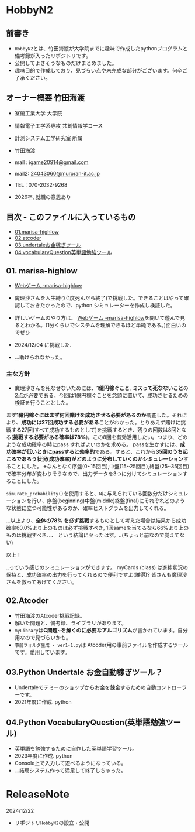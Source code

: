 # HobbyN2 

## 前書き
- `HobbyN2`とは、竹田海渡が大学院までに趣味で作成したpythonプログラムと備考録が入ったリポジトリです。
- 公開してよさそうなものだけまとめました。
- 趣味目的で作成しており、見づらい点や未完成な部分がございます。何卒ご了承ください。

## オーナー概要 竹田海渡
- 室蘭工業大学 大学院  
- 情報電子工学系専攻 共創情報学コース
- 計測システム工学研究室 所属
- 竹田海渡
- mail : igame20914@gmail.com
- mail2: 24043060@muroran-it.ac.jp
- TEL : 070-2032-9268 

- 2026卒, 就職の意思あり

## 目次 - このファイルに入っているもの
- [01.marisa-highlow](#01-marisa-highlow)
- [02.atcoder](#02atcoder)
- [03.undertaleお金稼ぎツール](#03python-undertale-お金自動稼ぎツール)
- [04.vocabularyQuestion英単語勉強ツール](#04python-vocabularyquestion英単語勉強ツール)

## 01. marisa-highlow

- [Webゲーム -marisa-highlow](https://sairoutine.github.io/MARISA-HighLow/public/)
- 魔理沙さんを人生縛り(1度死んだら終了)で挑戦した。できることはやって確認しておきたかったので、python シミュレーターを作成し検証した。
- 詳しいゲームのやり方は、 [Webゲーム -marisa-highlow](https://sairoutine.github.io/MARISA-HighLow/public/)を開いて遊んで見るとわかる。(1分くらいでシステムを理解できるほど単純である。)面白いのでぜひ

- 2024/12/04 に挑戦した. 
- ...助けられなかった。

### 主な方針
- 魔理沙さんを死なせないためには、**1億円稼ぐこと**, **ミスって死なないこと**の2点が必要である。今回は1億円稼ぐことを念頭に置いて、成功させるための検証を行うこととした。

まず**1億円稼ぐにはまず何回賭けを成功させる必要があるのか**調査した。それにより、**成功には27回成功する必要がある**ことがわかった。とりあえず賭けに挑戦する27回(すべて成功するものとして)を挑戦するとき、残りの回数は8回となる(**挑戦する必要がある確率は78%**)。この8回を有効活用したい。つまり、どのような成功確率の時にpass すればよいのかを求める。
passを生かすには、**成功確率が低いときにpassすると効率的**である。すると、これから**35回のうち起こるであろう状況(成功確率)がどのように分布していくのかシミュレーション**することにした。
※なんとなく序盤(0~15回目),中盤(15~25回目),終盤(25~35回目)で確率分布が変わりそうなので、出力データを3つに分けてシミュレーションすることにした。

`simurate_probability()`を使用すると、`N`に与えられている回数分だけシミュレーションを行い、序盤(beginning)中盤(middle)終盤(final)にそれぞれどのような状態に立つ可能性があるのか、確率ヒストグラムを出力してくれる。

...以上より、**全体の78% を必ず挑戦**するものとして考えた場合は結果から成功確率60.0%より上のものは必ず挑戦すべき, 1回sameを当てるなら66%より上のものは挑戦すべき、、、
という結論に至ったはず。..(ちょっと前なので覚えてない)

以上！

..っていう感じのシミュレーションができます。
myCards (class) は進捗状況の保持と、成功確率の出力を行ってくれるので便利ですよ(誰得)?
皆さんも魔理沙さんを救ってあげてください。

## 02.Atcoder

- 竹田海渡のAtcoder挑戦記録。
- 解いた問題と、備考録、ライブラリがあります。
- `myLibrary`は**C問題~を解くのに必要なアルゴリズム**が書かれています。自分用なので見づらいかも。
- `事前フォルダ生成 - ver1-1.py`は Atcoder用の事前ファイルを作成するツールです。愛用しています。

## 03.Python Undertale お金自動稼ぎツール？

- Undertaleでテミーのショップからお金を錬金するための自動コントローラーです。
- 2021年度に作成. python

## 04.Python VocabularyQuestion(英単語勉強ツール)

- 英単語を勉強するために自作した英単語学習ツール。
- 2023年度に作成. python
- Console上で入力して遊べるようになっている。
- ...結局システム作って満足して終了しちゃった。



# ReleaseNote
2024/12/22
- リポジトリ`HobbyN2`の設立・公開
